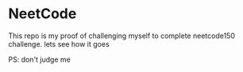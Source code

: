 # NeetCode

This repo is my proof of challenging myself to complete neetcode150 challenge. lets see how it goes

PS: don't judge me
